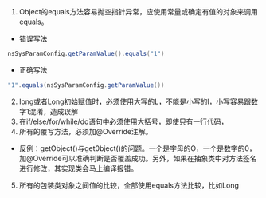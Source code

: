 1. Object的equals方法容易抛空指针异常，应使用常量或确定有值的对象来调用equals。
- 错误写法
```java
nsSysParamConfig.getParamValue().equals("1")
```
- 正确写法
```java
"1".equals(nsSysParamConfig.getParamValue())
```

2. long或者Long初始赋值时，必须使用大写的L，不能是小写的l，小写容易跟数字1混淆，造成误解
3. 在if/else/for/while/do语句中必须使用大括号，即使只有一行代码，
4. 所有的覆写方法，必须加@Override注解。
- 反例：getObject()与get0bject()的问题。一个是字母的O，一个是数字的0，加@Override可以准确判断是否覆盖成功。另外，如果在抽象类中对方法签名进行修改，其实现类会马上编译报错。
5. 所有的包装类对象之间值的比较，全部使用equals方法比较，比如Long
